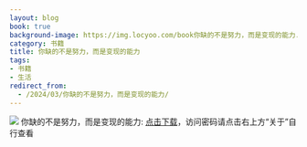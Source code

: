 ```yaml
---
layout: blog
book: true
background-image: https://img.locyoo.com/book你缺的不是努力，而是变现的能力.jpg
category: 书籍
title: 你缺的不是努力，而是变现的能力
tags:
- 书籍
- 生活
redirect_from:
  - /2024/03/你缺的不是努力，而是变现的能力/
---
```

![](https://img.locyoo.com/book你缺的不是努力，而是变现的能力.jpg)
你缺的不是努力，而是变现的能力: <a name = "ref1" href="https://url18.ctfile.com/f/50983618-1268598592-5b9307?p=3619">点击下载</a>，访问密码请点击右上方“关于”自行查看